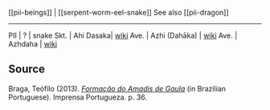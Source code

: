 [[pii-beings]] | [[serpent-worm-eel-snake]]
See also [[pii-dragon]]

---

PII | ? | snake
Skt. | Ahi  Dasaka| [wiki](https://en.wikipedia.org/wiki/Vrtra "Vrtra")
Ave. | Azhi (Dahāka) | [wiki](https://en.wikipedia.org/wiki/Zahhak "Zahhak")
Ave. | Azhdaha | [wiki](https://en.wikipedia.org/wiki/Azhdaha "Azhdaha")


## Source
Braga, Teófilo (2013). [_Formação do Amadis de Gaula_](https://books.google.com/books?id=1_8FAAAAQAAJ&q=ahi+dasaka&pg=PA19) (in Brazilian Portuguese). Imprensa Portugueza. p. 36.
